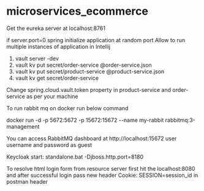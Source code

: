 # microservices_ecommerce

Get the eureka server at localhost:8761

if server.port=0 spring initialize application at random port
Allow to run multiple instances of application in Intellij

1. vault server -dev
2. vault kv put secret/order-service @order-service.json
3. vault kv put secret/product-service @product-service.json
4. vault kv get secret/order-service

Change spring.cloud.vault.token property in product-service and order-service as per your machine


To run rabbit mq on docker run below command 

 docker run -d -p 5672:5672 -p 15672:15672 --name my-rabbit rabbitmq:3-management
 
 You can access RabbitMQ dashboard at http://localhost:15672 user username and password as guest

 Keycloak start: standalone.bat -Djboss.http.port=8180

To resolve html login form from resource server first hit the localhost:8080 and after successful login pass new header Cookie: SESSION=session_id in postman header
